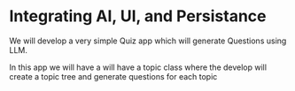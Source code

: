 # Integrating AI, UI, and Persistance

We will develop a very simple Quiz app which will generate Questions using LLM.

In this app we will have a will have a topic class where the develop will create a topic tree and generate questions for each topic